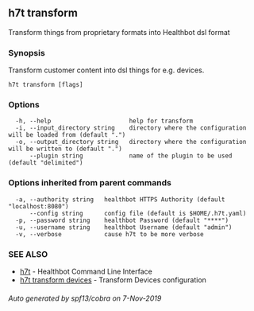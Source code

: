 ## h7t transform

Transform things from proprietary formats into Healthbot dsl format

### Synopsis

Transform customer content into dsl things for e.g. devices.

```
h7t transform [flags]
```

### Options

```
  -h, --help                      help for transform
  -i, --input_directory string    directory where the configuration will be loaded from (default ".")
  -o, --output_directory string   directory where the configuration will be written to (default ".")
      --plugin string             name of the plugin to be used (default "delimited")
```

### Options inherited from parent commands

```
  -a, --authority string   healthbot HTTPS Authority (default "localhost:8080")
      --config string      config file (default is $HOME/.h7t.yaml)
  -p, --password string    healthbot Password (default "****")
  -u, --username string    healthbot Username (default "admin")
  -v, --verbose            cause h7t to be more verbose
```

### SEE ALSO

* [h7t](h7t.md)	 - Healthbot Command Line Interface
* [h7t transform devices](h7t_transform_devices.md)	 - Transform Devices configuration

###### Auto generated by spf13/cobra on 7-Nov-2019
